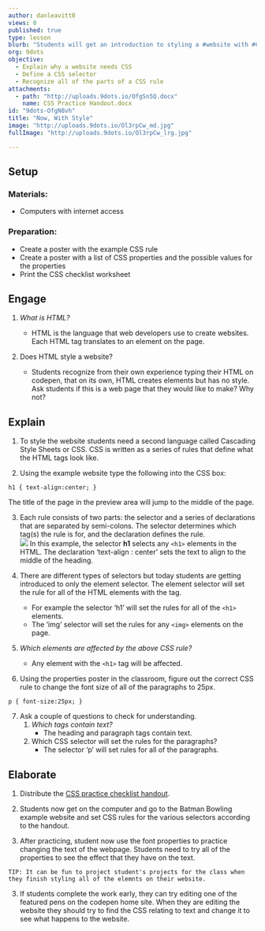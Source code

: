 ```yaml
---
author: danleavitt0
views: 0
published: true
type: lesson
blurb: "Students will get an introduction to styling a #website with #CSS and learn about the #properties and values for styling text."
org: 9dots
objective: 
  - Explain why a website needs CSS
  - Define a CSS selector
  - Recognize all of the parts of a CSS rule
attachments: 
  - path: "http://uploads.9dots.io/OfgSn5Q.docx"
    name: CSS Practice Handout.docx
id: "9dots-OfgN8vh"
title: "Now, With Style"
image: "http://uploads.9dots.io/Ol3rpCw_md.jpg"
fullImage: "http://uploads.9dots.io/Ol3rpCw_lrg.jpg"

---
```


## Setup

### Materials:

- Computers with internet access

### Preparation:

- Create a poster with the example CSS rule
- Create a poster with a list of CSS properties and the possible values for the properties
- Print the CSS checklist worksheet

## Engage

1. _What is HTML?_
	- HTML is the language that web developers use to create websites. Each HTML tag translates to an element on the page.

2. Does HTML style a website?
	- Students recognize from their own experience typing their HTML on codepen, that on its own, HTML creates elements but has no style. Ask students if this is a web page that they would like to make? Why not?

## Explain

1. To style the website students need a second language called  Cascading Style Sheets or CSS.  CSS is written as a series of rules that define what the HTML tags look like.

2. Using the example website type the following into the CSS box:
```
h1 { text-align:center; }
```
The title of the page in the preview area will jump to the middle of the page. 

3. Each rule consists of two parts: the selector and a series of declarations that are separated by semi-colons. The selector determines which tag(s) the rule is for, and the declaration defines the rule.  
![](http://uploads.9dots.io/OfgP3vE_md.jpg) 
In this example, the selector **h1** selects any `<h1>` elements in the HTML. The declaration ‘text-align : center’ sets the text to align to the middle of the heading.

4. There are different types of selectors but today students are getting introduced to only the element selector. The element selector will set the rule for all of the HTML elements with the tag. 
	- For example the selector ‘h1’ will set the rules for all of the `<h1>` elements. 
    - The ‘img’ selector will set the rules for any `<img>` elements on the page.

5. _Which elements are affected by the above CSS rule?_
	- Any element with the `<h1>` tag will be affected.

6. Using the properties poster in the classroom, figure out the correct CSS rule to change the font size of all of the paragraphs to 25px.
```
p { font-size:25px; }
```

7. Ask a couple of questions to check for understanding.
	1. _Which tags contain text?_
		- The heading and paragraph tags contain text.
	2. Which CSS selector will set the rules for the paragraphs?
		- The selector ‘p’ will set rules for all of the paragraphs.

## Elaborate

1. Distribute the [CSS practice checklist handout](http://uploads.9dots.io/OfgSn5Q.docx).

1. Students now get on the computer and go to the Batman Bowling example website and set CSS rules for the various selectors according to the handout.

2. After practicing, student now use the font properties to practice changing the text of the webpage. Students need to try all of the properties to see the effect that they have on the text.
```
TIP: It can be fun to project student's projects for the class when they finish styling all of the elemnts on their website.
```

3. If students complete the work early, they can try editing one of the featured pens on the codepen home site. When they are editing the website they should try to find the CSS relating to text and change it to see what happens to the website.
